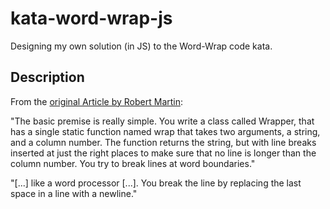 # kata-word-wrap-js
Designing my own solution (in JS) to the Word-Wrap code kata.

## Description

From the [original Article by Robert Martin](http://thecleancoder.blogspot.com.es/2010/10/craftsman-62-dark-path.html):

"The basic premise is really simple.  You write a class called Wrapper, that has a single static function named wrap that takes two arguments, a string, and a column number.  The function returns the string, but with line breaks inserted at just the right places to make sure that no line is longer than the column number.  You try to break lines at word boundaries."

"[...] like a word processor [...].  You break the line by replacing the last space in a line with a newline."